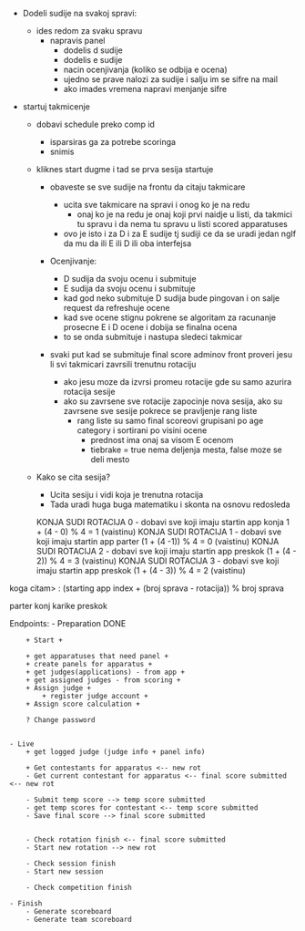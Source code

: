 - Dodeli sudije na svakoj spravi:
    - ides redom za svaku spravu
        - napravis panel 
            - dodelis d sudije
            - dodelis e sudije
            - nacin ocenjivanja (koliko se odbija e ocena)
            - ujedno se prave nalozi za sudije i salju im se sifre na mail
            - ako imades vremena napravi menjanje sifre

- startuj takmicenje
    - dobavi schedule preko comp id 
        - isparsiras ga za potrebe scoringa
        - snimis
    - kliknes start dugme i tad se prva sesija startuje
        - obaveste se sve sudije na frontu da citaju takmicare
            - ucita sve takmicare na spravi i onog ko je na redu
                - onaj ko je na redu je onaj koji prvi naidje u listi, da takmici tu spravu i da nema tu spravu u listi scored apparatuses
            - ovo je isto i za D i za E sudije tj sudiji ce da se uradi jedan ngIf da mu da ili E ili D ili oba interfejsa 

        - Ocenjivanje:
            - D sudija da svoju ocenu i submituje
            - E sudija da svoju ocenu i submituje
            - kad god neko submituje D sudija bude pingovan i on salje request da refreshuje ocene
            - kad sve ocene stignu pokrene se algoritam za racunanje prosecne E i D ocene i dobija se finalna ocena
            - to se onda submituje i nastupa sledeci takmicar

        - svaki put kad se submituje final score adminov front proveri jesu li svi takmicari zavrsili trenutnu rotaciju
            - ako jesu moze da izvrsi promeu rotacije gde su samo azurira rotacija sesije
            - ako su zavrsene sve rotacije zapocinje nova sesija, ako su zavrsene sve sesije pokrece se pravljenje rang liste
                - rang liste su samo final scoreovi grupisani po age category i sortirani po visini ocene
                    - prednost ima onaj sa visom E ocenom
                    - tiebrake = true nema deljenja mesta, false moze se deli mesto 



    - Kako se cita sesija?
        - Ucita sesiju i vidi koja je trenutna rotacija
        - Tada uradi huga buga matematiku i skonta na osnovu redosleda  

        KONJA SUDI ROTACIJA 0 - dobavi sve koji imaju startin app konja 1 + (4 - 0) % 4  = 1 (vaistinu)
        KONJA SUDI ROTACIJA 1 - dobavi sve koji imaju startin app parter (1 + (4 -1)) % 4 = 0 (vaistinu) 
        KONJA SUDI ROTACIJA 2 - dobavi sve koji imaju startin app preskok (1 + (4 - 2)) % 4 = 3 (vaistinu)
        KONJA SUDI ROTACIJA 3 - dobavi sve koji imaju startin app preskok (1 + (4 - 3)) % 4 = 2 (vaistinu)

koga citam> : (starting app index + (broj sprava -  rotacija)) % broj sprava

parter konj karike preskok






Endpoints:
    - Preparation DONE

        + Start + 

        + get apparatuses that need panel +
        + create panels for apparatus +
        + get judges(applications) - from app +
        + get assigned judges - from scoring +
        + Assign judge +
            + register judge account +
        + Assign score calculation +

        ? Change password


    - Live
        + get logged judge (judge info + panel info)

        + Get contestants for apparatus <-- new rot
        - Get current contestant for apparatus <-- final score submitted <-- new rot

        - Submit temp score --> temp score submitted
        - get temp scores for contestant <-- temp score submitted
        - Save final score --> final score submitted


        - Check rotation finish <-- final score submitted
        - Start new rotation --> new rot

        - Check session finish
        - Start new session

        - Check competition finish

    - Finish
        - Generate scoreboard
        - Generate team scoreboard
